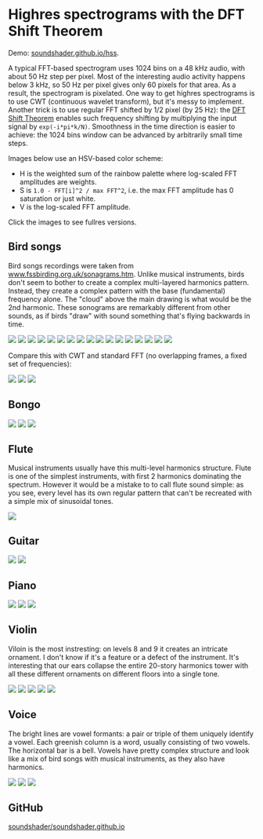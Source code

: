 # Highres spectrograms with the DFT Shift Theorem

Demo: [soundshader.github.io/hss](https://soundshader.github.io/hss).

A typical FFT-based spectrogram uses 1024 bins on a 48 kHz audio, with about 50 Hz step per pixel. Most of the interesting audio activity happens below 3 kHz, so 50 Hz per pixel gives only 60 pixels for that area. As a result, the spectrogram is pixelated. One way to get highres spectrograms is to use CWT (continuous wavelet transform), but it's messy to implement. Another trick is to use regular FFT shifted by 1/2 pixel (by 25 Hz): the [DFT Shift Theorem](https://en.wikipedia.org/wiki/Discrete_Fourier_transform#Shift_theorem) enables such frequency shifting by multiplying the input signal by `exp(-i*pi*k/N)`. Smoothness in the time direction is easier to achieve: the 1024 bins window can be advanced by arbitrarily small time steps.

Images below use an HSV-based color scheme:

- H is the weighted sum of the rainbow palette where log-scaled FFT amplitudes are weights.
- S is `1.0 - FFT[i]^2 / max FFT^2`, i.e. the max FFT amplitude has 0 saturation or just white.
- V is the log-scaled FFT amplitude.

Click the images to see fullres versions.

## Bird songs

Bird songs recordings were taken from www.fssbirding.org.uk/sonagrams.htm. Unlike musical instruments, birds don't seem to bother to create a complex multi-layered harmonics pattern. Instead, they create a complex pattern with the base (fundamental) frequency alone. The "cloud" above the main drawing is what would be the 2nd harmonic. These sonograms are remarkably different from other sounds, as if birds "draw" with sound something that's flying backwards in time.

[![](bird/1.jpg)](bird/1.png)
[![](bird/2.jpg)](bird/2.png)
[![](bird/3.jpg)](bird/3.png)
[![](bird/4.jpg)](bird/4.png)
[![](bird/5.jpg)](bird/5.png)
[![](bird/6.jpg)](bird/6.png)
[![](bird/7.jpg)](bird/7.png)
[![](bird/8.jpg)](bird/8.png)
[![](bird/9.jpg)](bird/9.png)
[![](bird/10.jpg)](bird/10.png)
[![](bird/11.jpg)](bird/11.png)
[![](bird/12.jpg)](bird/12.png)
[![](bird/13.jpg)](bird/13.png)
[![](bird/14.jpg)](bird/14.png)
[![](bird/15.jpg)](bird/15.png)
[![](bird/16.jpg)](bird/16.png)
[![](bird/17.jpg)](bird/17.png)

Compare this with CWT and standard FFT (no overlapping frames, a fixed set of frequencies):

[![](comp/cwt.jpg)](comp/cwt.png)
[![](comp/fft-1.jpg)](comp/fft-1.png)
[![](comp/fft-2.jpg)](comp/fft-2.png)

## Bongo

[![](bongo/1.jpg)](bongo/1.png)
[![](bongo/2.jpg)](bongo/2.png)
[![](bongo/3.jpg)](bongo/3.png)

## Flute

Musical instruments usually have this multi-level harmonics structure. Flute is one of the simplest instruments, with first 2 harmonics dominating the spectrum. However it would be a mistake to to call flute sound simple: as you see, every level has its own regular pattern that can't be recreated with a simple mix of sinusoidal tones.

[![](flute/1.jpg)](flute/1.png)

## Guitar

[![](guitar/1.jpg)](guitar/1.png)
[![](guitar/2.jpg)](guitar/2.png)

## Piano

[![](piano/1.jpg)](piano/1.png)
[![](piano/2.jpg)](piano/2.png)
[![](piano/3.jpg)](piano/3.png)

## Violin

Viloin is the most instresting: on levels 8 and 9 it creates an intricate ornament. I don't know if it's a feature or a defect of the instrument. It's interesting that our ears collapse the entire 20-story harmonics tower with all these different ornaments on different floors into a single tone.

[![](violin/1.jpg)](violin/1.png)
[![](violin/2.jpg)](violin/2.png)
[![](violin/3.jpg)](violin/3.png)
[![](violin/4.jpg)](violin/4.png)
[![](violin/5.jpg)](violin/5.png)

## Voice

The bright lines are vowel formants: a pair or triple of them uniquely identify a vowel. Each greenish column is a word, usually consisting of two vowels. The horizontal bar is a bell. Vowels have pretty complex structure and look like a mix of bird songs with musical instruments, as they also have harmonics.

[![](voice/1.jpg)](voice/1.png)
[![](voice/2.jpg)](voice/2.png)
[![](voice/3.jpg)](voice/3.png)

## GitHub

[soundshader/soundshader.github.io](https://github.com/soundshader/soundshader.github.io)

